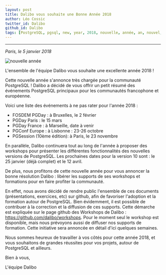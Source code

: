```yaml
---
layout: post
title: Dalibo vous souhaite une Bonne Année 2018 
author: Léo Cossic
twitter_id: Dalibo
github_id: Dalibo
tags: [PostgreSQL, pgsql, new, year, 2018, nouvelle, année, an, nouvel, dalibo, souhait]
---
```


---
*Paris, le 5 janvier 2018*

![nouvelle année](https://github.com/dalibo/blog/blob/gh-pages/img/nouvelle-annee.png)

L'ensemble de l'équipe Dalibo vous souhaite une excellente année 2018 !

Cette nouvelle année s'annonce très chargée pour la communauté PostgreSQL ! Dalibo a décidé de vous offrir un petit résumé des événements PostgreSQL principaux pour les communautés francophone et européenne.

<!--MORE-->

Voici une liste des événements à ne pas rater pour l'année 2018 :
  * FOSDEM PGDay : à Bruxelles, le 2 février 
  * PGDay Paris : le 15 mars 
  * PGDay France : à Marseille, date à venir
  * PGConf Europe : à Lisbonne : 23-26 octobre 
  * PGSession (10ème édition): à Paris, le 23 novembre

En parallèle, Dalibo continuera tout au long de l'année à proposer des workshops pour présenter les différentes fonctionnalités des nouvelles versions de PostgreSQL. Les prochaines dates pour la version 10 sont : le 25 janvier (déjà complet) et le 12 avril.

De plus, nous profitons de cette nouvelle année pour vous annoncer la bonne résolution Dalibo : libérer les supports de ses workshops et formations pour en faire profiter la communauté.

En effet, nous avons décidé de rendre public l'ensemble de ces documents (présentations, exercices, etc) sur github, afin de favoriser l'adoption et la formation autour de PostgreSQL. 
Bien évidemment, il est possible de contribuer à la correction et la diffusion de ces supports. Cette démarche est expliquée sur le page github des Workshops de Dalibo : https://github.com/dalibo/workshops. Pour le moment seul le workshop est disponible, mais nous prévoyons aussi de diffuser nos supports de formation. Cette initiative sera annoncée en détail d'ici quelques semaines.

Nous sommes heureux de travailler à vos côtés pour cette année 2018, et vous souhaitons de grandes réussites pour vos projets, autour de PostgreSQL et ailleurs.

Bien à vous,

L'équipe Dalibo


